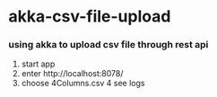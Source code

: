 # akka-csv-file-upload

### using akka to upload csv file through rest api

1. start app
2. enter http://localhost:8078/
3. choose 4Columns.csv
4 see logs
